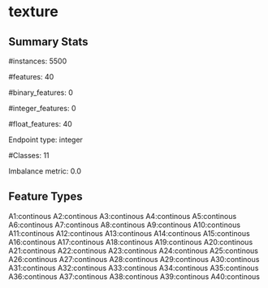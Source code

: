 # texture

## Summary Stats

#instances: 5500

#features: 40

  #binary_features: 0

  #integer_features: 0

  #float_features: 40

Endpoint type: integer

#Classes: 11

Imbalance metric: 0.0

## Feature Types

 A1:continous
A2:continous
A3:continous
A4:continous
A5:continous
A6:continous
A7:continous
A8:continous
A9:continous
A10:continous
A11:continous
A12:continous
A13:continous
A14:continous
A15:continous
A16:continous
A17:continous
A18:continous
A19:continous
A20:continous
A21:continous
A22:continous
A23:continous
A24:continous
A25:continous
A26:continous
A27:continous
A28:continous
A29:continous
A30:continous
A31:continous
A32:continous
A33:continous
A34:continous
A35:continous
A36:continous
A37:continous
A38:continous
A39:continous
A40:continous

